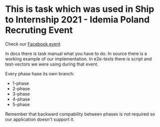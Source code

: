 # This is task which was used in Ship to Internship 2021 - Idemia Poland Recruting Event
Check our [Facebook event](https://www.facebook.com/events/623894212323000)

In docs there is task manual what you have to do.
In source there is a working example of our implementation.
In e2e-tests there is script and test-vectors we were using during that event.

Every phase hase its own branch:
* 1-phase
* 2-phase
* 3-phase
* 4-phase
* 5-phase

Remember that backward compability between phases is not required so our application doesn't support it.